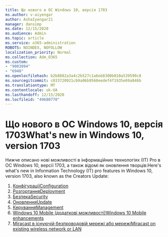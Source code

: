 ```yaml
---
title: Що нового в ОС Windows 10, версія 1703
ms.author: v-aiyengar
author: AshaIyengar21
manager: dansimp
ms.date: 12/15/2020
ms.audience: Admin
ms.topic: article
ms.service: o365-administration
ROBOTS: NOINDEX, NOFOLLOW
localization_priority: Normal
ms.collection: Adm_O365
ms.custom:
- "9003894"
- "6948"
ms.openlocfilehash: b2b8882a3a4c2b527c1a6eb8300b810a539599c8
ms.sourcegitcommit: c033720921cb9a06b9560eedef4f1935e69a846b
ms.translationtype: MT
ms.contentlocale: uk-UA
ms.lasthandoff: 12/15/2020
ms.locfileid: "49680770"
---
```

# <a name="whats-new-in-windows-10-version-1703"></a><span data-ttu-id="ddcfb-102">Що нового в ОС Windows 10, версія 1703</span><span class="sxs-lookup"><span data-stu-id="ddcfb-102">What's new in Windows 10, version 1703</span></span>

<span data-ttu-id="ddcfb-103">Нижче описано нові можливості в інформаційних технологіях (ІТ) Pro в ОС Windows 10, версії 1703, а також відомі як оновлення творців:</span><span class="sxs-lookup"><span data-stu-id="ddcfb-103">Here's what's new in Information Technology (IT) pro features in Windows 10, version 1703, also known as the Creators Update:</span></span>

1. [<span data-ttu-id="ddcfb-104">Конфігурації</span><span class="sxs-lookup"><span data-stu-id="ddcfb-104">Configuration</span></span>](https://go.microsoft.com/fwlink/?linkid=2114188)
1. [<span data-ttu-id="ddcfb-105">Розгортання</span><span class="sxs-lookup"><span data-stu-id="ddcfb-105">Deployment</span></span>](https://go.microsoft.com/fwlink/?linkid=2114365)    
1. [<span data-ttu-id="ddcfb-106">Безпека</span><span class="sxs-lookup"><span data-stu-id="ddcfb-106">Security</span></span>](https://go.microsoft.com/fwlink/?linkid=2114366)
1. [<span data-ttu-id="ddcfb-107">Оновлення</span><span class="sxs-lookup"><span data-stu-id="ddcfb-107">Update</span></span>](https://go.microsoft.com/fwlink/?linkid=2114189)
1. [<span data-ttu-id="ddcfb-108">Керування</span><span class="sxs-lookup"><span data-stu-id="ddcfb-108">Management</span></span>](https://go.microsoft.com/fwlink/?linkid=2114367)
1. [<span data-ttu-id="ddcfb-109">Windows 10 Mobile (додаткові можливості)</span><span class="sxs-lookup"><span data-stu-id="ddcfb-109">Windows 10 Mobile enhancements</span></span>](https://go.microsoft.com/fwlink/?linkid=2114368)
1. [<span data-ttu-id="ddcfb-110">Miracast в існуючій безпроводовій мережі або мережі</span><span class="sxs-lookup"><span data-stu-id="ddcfb-110">Miracast on existing wireless network or LAN</span></span>](https://go.microsoft.com/fwlink/?linkid=2114190)
